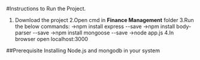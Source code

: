 #Instructions to Run the Project.
1. Download the project
2.Open cmd in **Finance Management** folder
3.Run the below commands:
  ->npm install express --save
  ->npm install body-parser --save
  ->npm install mongoose --save
  ->node app.js
 4.In browser open localhost:3000
 
 ##Prerequisite
 Installing Node.js and mongodb in your system
  
